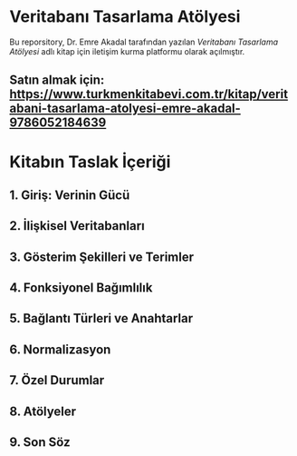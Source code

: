 # Veritabanı Tasarlama Atölyesi
Bu reporsitory, Dr. Emre Akadal tarafından yazılan *Veritabanı Tasarlama Atölyesi* adlı kitap için iletişim kurma platformu olarak açılmıştır. 

## Satın almak için: https://www.turkmenkitabevi.com.tr/kitap/veritabani-tasarlama-atolyesi-emre-akadal-9786052184639

# Kitabın Taslak İçeriği
## 1. Giriş: Verinin Gücü
## 2. İlişkisel Veritabanları
## 3. Gösterim Şekilleri ve Terimler
## 4. Fonksiyonel Bağımlılık
## 5. Bağlantı Türleri ve Anahtarlar
## 6. Normalizasyon
## 7. Özel Durumlar
## 8. Atölyeler
## 9. Son Söz
